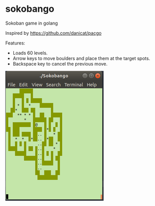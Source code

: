 # sokobango
Sokoban game in golang

Inspired by https://github.com/danicat/pacgo

Features:
- Loads 60 levels.
- Arrow keys to move boulders and place them at the target spots.
- Backspace key to cancel the previous move. 

![Example](https://github.com/babuley/sokobango/blob/master/example/Sokobango.png)


